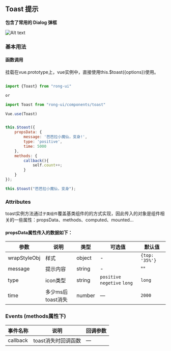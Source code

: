## Toast 提示

**包含了常用的 Dialog 弹框**

![Alt text](https://rong360.github.io/rong-ui/assets/images/toast.jpg)

### 基本用法

#### 函数调用
挂载在vue.prototype上，vue实例中，直接使用this.$toast({options})使用。

```js

import {Toast} from "rong-ui"

or

import Toast from "rong-ui/components/toast"

Vue.use(Toast)

```

```js

this.$toast({
    propsData: {
        message: '芭芭拉小魔仙，变身!',
        type: 'positive',
        time: 5000
    },
    methods: {
        callback(){
            self.count++;
        }
    }
});

this.$toast("芭芭拉小魔仙，变身");

```

### Attributes

toast实例方法通过`子类组件`覆盖基类组件的的方式实现，因此传入的对象是组件相关的一些属性：propsData、methods、computed、mounted...

#### propsData属性传入的数据如下：

| 参数      | 说明    | 类型      | 可选值       | 默认值   |
|---------- |-------- |---------- |-------------  |-------- |
| wrapStyleObj | 样式 | object | - | `{top: '35%'}` |
| message  | 提示内容    | string   | -  | "" |
| type  | icon类型    | string   | `positive` `negetive` `long` | `long` |
| time  | 多少ms后toast消失    | number   | — | `2000` |

### Events (methods属性下)

| 事件名称      | 说明    | 回调参数      |
|---------- |-------- |---------- |
| callback  | toast消失时回调函数    | — |

